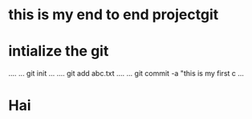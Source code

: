 # this is my end to end projectgit 


# intialize the git
....
...
git init
...
....
git add abc.txt
....
...
git commit -a "this is my first c
...
# Hai
